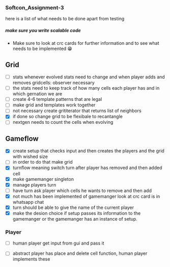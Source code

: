 ### Softcon_Assignment-3
here is a list of what needs to be done apart from testing
##### make sure you write scalable code 

- Make sure to look at crc cards for further information and to see what needs to be implemented 😁

## Grid
- [ ] stats whenever evolved stats need to change and when player adds and removes gridcells: observer necessary
- [ ] the stats need to keep track of how many cells each player has and in which gernation we are
- [ ] create 4-6 template patterns that are legal
- [ ] make grid and templates work together
- [ ] not necessary create grititerator that returns list of neighbors
- [x] if done so change grid to be flexibale to recantangle
- [ ] nextgen needs to count the cells when evolving 

## Gameflow

- [x] create setup that checks input and then creates the players and the grid with wished size
- [ ] in order to do that make grid 
- [x] turnflow meaning switch turn after player has removed and then added cell
- [x] make gamemanger singleton
- [x] manage players turn
- [ ] have turn ask player which cells he wants to remove and then add
- [x] not much has been implemented of gamemanger look at crc card is in whatsapp chat
- [x] turn should be able to give the name of the current player
- [x] make the desion choice if setup passes its information to the gamemanger or the gamemanger has an instance of setup. 

### Player
- [ ] human player get input from gui and pass it 
- [ ] abstract player has place and delete cell function, human player implements these


  
